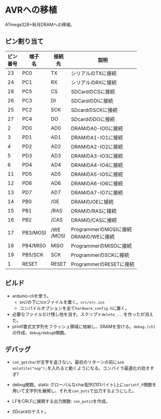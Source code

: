 # AVRへの移植

ATmega328+秋月DRAMへの移植。

## ピン割り当て

|ピン<br>番号|端子<br>名|接続<br>先|説明|
|--|--|--|--|
|23|PC0|TX|シリアルのTXに接続|
|24|PC1|RX|シリアルのRXに接続|
|28|PC5|CS|SDCardのCSに接続|
|26|PC3|DI|SDCardのDIに接続|
|25|PC2|SCK|SDcardのSCKに接続|
|27|PC4|DO|SDcardのDOに接続|
|2|PD0|AD0|DRAMのA0-IO0に接続|
|3|PD1|AD1|DRAMのA1-IO1に接続|
|4|PD2|AD2|DRAMのA2-IO2に接続|
|5|PD3|AD3|DRAMのA3-IO3に接続|
|6|PD4|AD4|DRAMのA4-IO4に接続|
|11|PD5|AD5|DRAMのA5-IO5に接続|
|12|PD6|AD6|DRAMのA6-IO6に接続|
|13|PD7|AD7|DRAMのA7-IO7に接続|
|14|PB0|/OE|DRAMの/OEに接続|
|15|PB1|/RAS|DRAMの/RASに接続|
|16|PB2|/CAS|DRAMの/CASに接続|
|17|PB3/MOSI|/WE<br>/MOSI|ProgrammerのMOSIに接続<br>DRAMの/WEに接続|
|18|PB4/MISO|MISO|ProgrammerのMISOに接続|
|19|PB5/SCK|SCK|ProgrammerのSCKに接続|
|1|RESET|RESET|ProgrammerのRESETに接続|

## ビルド
* arduino-cliを使う。
  + src/の下にicoファイルを置く。`src/src.ico`
  + コンパイルオプションを全て`hardware_config.h`に置く。
* 必要なファイルだけ残し他を消す。スクリプト`delete_...`を作ったが消えた。
* printf書式文字列をフラッシュ領域に格納し、SRAMを空ける。`debug.[ch]`の作成、`debug/debug0`関数。


## デバッグ

* `con_getchar`が文字を返さない。最初のリターンの前に`asm volatile("nop");`を入れると動くようになる。コンパイラ最適化の効きすぎ?
* debug関数。static グローバルなchar配列(101バイト)上に`sprintf_P`関数を用いて文字列を展開し、それを`con_puts`で出力するようにした。
* LFをCRLFに展開する出力関数: `con_puts2`を作成。

* SDcardのテスト。
